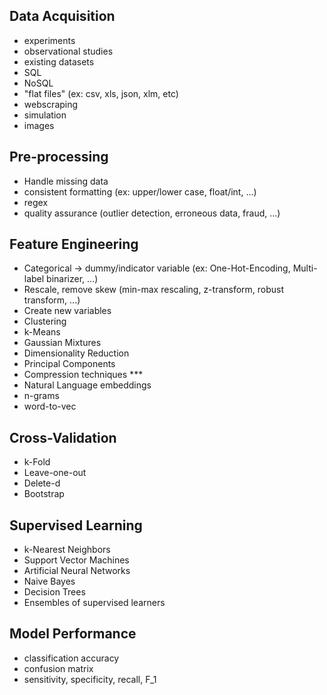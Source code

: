 ## Data Acquisition
- experiments
- observational studies
- existing datasets
- SQL
- NoSQL
- "flat files" (ex: csv, xls, json, xlm, etc)
- webscraping
- simulation
- images


## Pre-processing
- Handle missing data
- consistent formatting (ex: upper/lower case, float/int, ...)
- regex
- quality assurance (outlier detection, erroneous data, fraud, ...)


## Feature Engineering
- Categorical -> dummy/indicator variable (ex: One-Hot-Encoding, Multi-label binarizer, ...)
- Rescale, remove skew (min-max rescaling, z-transform, robust transform, ...)
- Create new variables
- Clustering
- k-Means
- Gaussian Mixtures
- Dimensionality Reduction
- Principal Components
- Compression techniques ***
- Natural Language embeddings
- n-grams
- word-to-vec


## Cross-Validation
- k-Fold
- Leave-one-out
- Delete-d
- Bootstrap


## Supervised Learning
- k-Nearest Neighbors
- Support Vector Machines
- Artificial Neural Networks
- Naive Bayes
- Decision Trees
- Ensembles of supervised learners


## Model Performance
- classification accuracy
- confusion matrix
- sensitivity, specificity, recall, F_1



